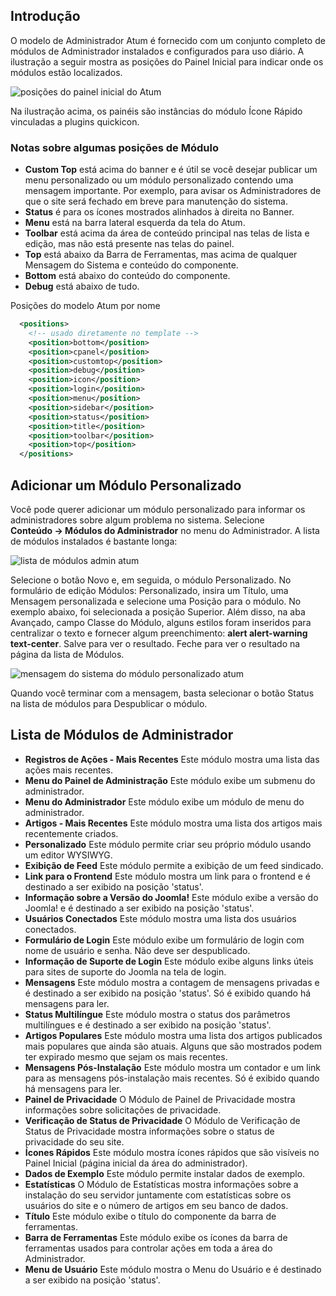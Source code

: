 <!-- Filename: J4.x:Administrator_Modules / Display title: Módulos do Administrador   -->

## Introdução

O modelo de Administrador Atum é fornecido com um conjunto completo de módulos de Administrador instalados e configurados para uso diário. A ilustração a seguir mostra as posições do Painel Inicial para indicar onde os módulos estão localizados.

![posições do painel inicial do Atum](../../../en/images/modules/atum-template-positions.png)

Na ilustração acima, os painéis são instâncias do módulo Ícone Rápido vinculadas a plugins quickicon.

### Notas sobre algumas posições de Módulo

- **Custom Top** está acima do banner e é útil se você desejar publicar um menu personalizado ou um módulo personalizado contendo uma mensagem importante. Por exemplo, para avisar os Administradores de que o site será fechado em breve para manutenção do sistema.
- **Status** é para os ícones mostrados alinhados à direita no Banner.
- **Menu** está na barra lateral esquerda da tela do Atum.
- **Toolbar** está acima da área de conteúdo principal nas telas de lista e edição, mas não está presente nas telas do painel.
- **Top** está abaixo da Barra de Ferramentas, mas acima de qualquer Mensagem do Sistema e conteúdo do componente.
- **Bottom** está abaixo do conteúdo do componente.
- **Debug** está abaixo de tudo.

Posições do modelo Atum por nome

```xml
  <positions>
    <!-- usado diretamente no template -->
    <position>bottom</position>
    <position>cpanel</position>
    <position>customtop</position>
    <position>debug</position>
    <position>icon</position>
    <position>login</position>
    <position>menu</position>
    <position>sidebar</position>
    <position>status</position>
    <position>title</position>
    <position>toolbar</position>
    <position>top</position>
  </positions>
```

## Adicionar um Módulo Personalizado

Você pode querer adicionar um módulo personalizado para informar os administradores sobre algum problema no sistema. Selecione **Conteúdo → Módulos do Administrador** no menu do Administrador. A lista de módulos instalados é bastante longa:

![lista de módulos admin atum](../../../en/images/modules/atum-admin-modules-list.png)

Selecione o botão Novo e, em seguida, o módulo Personalizado. No formulário de edição Módulos: Personalizado, insira um Título, uma Mensagem personalizada e selecione uma Posição para o módulo. No exemplo abaixo, foi selecionada a posição Superior. Além disso, na aba Avançado, campo Classe do Módulo, alguns estilos foram inseridos para centralizar o texto e fornecer algum preenchimento: **alert alert-warning text-center**. Salve para ver o resultado. Feche para ver o resultado na página da lista de Módulos.

![mensagem do sistema do módulo personalizado atum](../../../en/images/modules/atum-admin-module-system-message.png)

Quando você terminar com a mensagem, basta selecionar o botão Status na lista de módulos para Despublicar o módulo.

## Lista de Módulos de Administrador

- **Registros de Ações - Mais Recentes** Este módulo mostra uma lista das ações mais recentes.
- **Menu do Painel de Administração** Este módulo exibe um submenu do administrador.
- **Menu do Administrador** Este módulo exibe um módulo de menu do administrador.
- **Artigos - Mais Recentes** Este módulo mostra uma lista dos artigos mais recentemente criados.
- **Personalizado** Este módulo permite criar seu próprio módulo usando um editor WYSIWYG.
- **Exibição de Feed** Este módulo permite a exibição de um feed sindicado.
- **Link para o Frontend** Este módulo mostra um link para o frontend e é destinado a ser exibido na posição 'status'.
- **Informação sobre a Versão do Joomla!** Este módulo exibe a versão do Joomla! e é destinado a ser exibido na posição 'status'.
- **Usuários Conectados** Este módulo mostra uma lista dos usuários conectados.
- **Formulário de Login** Este módulo exibe um formulário de login com nome de usuário e senha. Não deve ser despublicado.
- **Informação de Suporte de Login** Este módulo exibe alguns links úteis para sites de suporte do Joomla na tela de login.
- **Mensagens** Este módulo mostra a contagem de mensagens privadas e é destinado a ser exibido na posição 'status'. Só é exibido quando há mensagens para ler.
- **Status Multilíngue** Este módulo mostra o status dos parâmetros multilíngues e é destinado a ser exibido na posição 'status'.
- **Artigos Populares** Este módulo mostra uma lista dos artigos publicados mais populares que ainda são atuais. Alguns que são mostrados podem ter expirado mesmo que sejam os mais recentes.
- **Mensagens Pós-Instalação** Este módulo mostra um contador e um link para as mensagens pós-instalação mais recentes. Só é exibido quando há mensagens para ler.
- **Painel de Privacidade** O Módulo de Painel de Privacidade mostra informações sobre solicitações de privacidade.
- **Verificação de Status de Privacidade** O Módulo de Verificação de Status de Privacidade mostra informações sobre o status de privacidade do seu site.
- **Ícones Rápidos** Este módulo mostra ícones rápidos que são visíveis no Painel Inicial (página inicial da área do administrador).
- **Dados de Exemplo** Este módulo permite instalar dados de exemplo.
- **Estatísticas** O Módulo de Estatísticas mostra informações sobre a instalação do seu servidor juntamente com estatísticas sobre os usuários do site e o número de artigos em seu banco de dados.
- **Título** Este módulo exibe o título do componente da barra de ferramentas.
- **Barra de Ferramentas** Este módulo exibe os ícones da barra de ferramentas usados para controlar ações em toda a área do Administrador.
- **Menu de Usuário** Este módulo mostra o Menu do Usuário e é destinado a ser exibido na posição 'status'.

